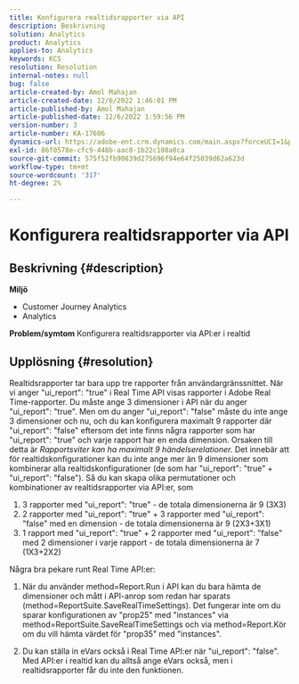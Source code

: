 ```yaml
---
title: Konfigurera realtidsrapporter via API
description: Beskrivning
solution: Analytics
product: Analytics
applies-to: Analytics
keywords: KCS
resolution: Resolution
internal-notes: null
bug: false
article-created-by: Amol Mahajan
article-created-date: 12/6/2022 1:46:01 PM
article-published-by: Amol Mahajan
article-published-date: 12/6/2022 1:59:56 PM
version-number: 3
article-number: KA-17606
dynamics-url: https://adobe-ent.crm.dynamics.com/main.aspx?forceUCI=1&pagetype=entityrecord&etn=knowledgearticle&id=0b6cb14f-6c75-ed11-81aa-6045bd006e5a
exl-id: 86f0578e-cfc9-448b-aac8-1b22c108a0ca
source-git-commit: 575f52fb90839d275696f94e64f25039d62a623d
workflow-type: tm+mt
source-wordcount: '317'
ht-degree: 2%

---
```


# Konfigurera realtidsrapporter via API

## Beskrivning {#description}

<b>Miljö</b>
- Customer Journey Analytics
- Analytics 



<b>Problem/symtom</b>
Konfigurera realtidsrapporter via API:er i realtid


## Upplösning {#resolution}


Realtidsrapporter tar bara upp tre rapporter från användargränssnittet.
När vi anger &quot;ui_report&quot;: &quot;true&quot; i Real Time API visas rapporter i Adobe Real Time-rapporter. Du måste ange 3 dimensioner i API när du anger &quot;ui_report&quot;: &quot;true&quot;.
Men om du anger &quot;ui_report&quot;: &quot;false&quot; måste du inte ange 3 dimensioner och nu, och du kan konfigurera maximalt 9 rapporter där &quot;ui_report&quot;: &quot;false&quot; eftersom det inte finns några rapporter som har &quot;ui_report&quot;: &quot;true&quot; och varje rapport har en enda dimension.
Orsaken till detta är *Rapportsviter kan ha maximalt 9 händelserelationer.* Det innebär att för realtidskonfigurationer kan du inte ange mer än 9 dimensioner som kombinerar alla realtidskonfigurationer (de som har &quot;ui_report&quot;: &quot;true&quot; + &quot;ui_report&quot;: &quot;false&quot;).
Så du kan skapa olika permutationer och kombinationer av realtidsrapporter via API:er, som

1. 3 rapporter med &quot;ui_report&quot;: &quot;true&quot; - de totala dimensionerna är 9 (3X3)
2. 2 rapporter med &quot;ui_report&quot;: &quot;true&quot; + 3 rapporter med &quot;ui_report&quot;: &quot;false&quot; med en dimension - de totala dimensionerna är 9 (2X3+3X1)
3. 1 rapport med &quot;ui_report&quot;: &quot;true&quot; + 2 rapporter med &quot;ui_report&quot;: &quot;false&quot; med 2 dimensioner i varje rapport - de totala dimensionerna är 7 (1X3+2X2)


Några bra pekare runt Real Time API:er:

1. När du använder method=Report.Run i API kan du bara hämta de dimensioner och mått i API-anrop som redan har sparats (method=ReportSuite.SaveRealTimeSettings). Det fungerar inte om du sparar konfigurationen av &quot;prop25&quot; med &quot;instances&quot; via method=ReportSuite.SaveRealTimeSettings och via method=Report.Kör om du vill hämta värdet för &quot;prop35&quot; med &quot;instances&quot;.


2. Du kan ställa in eVars också i Real Time API:er när &quot;ui_report&quot;: &quot;false&quot;. Med API:er i realtid kan du alltså ange eVars också, men i realtidsrapporter får du inte den funktionen.
